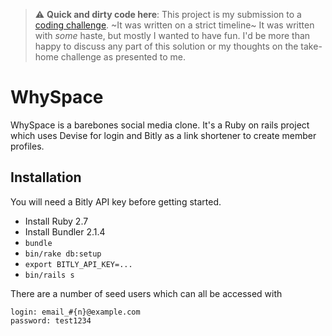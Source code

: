 > :warning: **Quick and dirty code here**: This project is my submission to a
  [coding challenge](challenge.md). ~It was written on a strict timeline~ It was
  written with _some_ haste, but mostly I wanted to have fun. I'd be more than
  happy to discuss any part of this solution or my thoughts on the take-home
  challenge as presented to me.

# WhySpace

WhySpace is a barebones social media clone. It's a Ruby on rails project which
uses Devise for login and Bitly as a link shortener to create member profiles.

## Installation

You will need a Bitly API key before getting started.

- Install Ruby 2.7
- Install Bundler 2.1.4
- `bundle`
- `bin/rake db:setup`
- `export BITLY_API_KEY=...`
- `bin/rails s`

There are a number of seed users which can all be accessed with

```
login: email_#{n}@example.com
password: test1234
```
